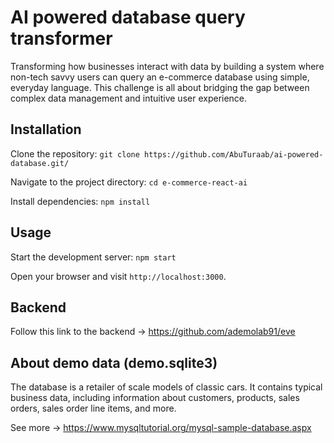 # AI powered database query transformer

Transforming how businesses interact with data by building a system where non-tech savvy users can query an e-commerce database using simple, everyday language. This challenge is all about bridging the gap between complex data management and intuitive user experience.

## Installation

Clone the repository: `git clone https://github.com/AbuTuraab/ai-powered-database.git/`

Navigate to the project directory: `cd e-commerce-react-ai`

Install dependencies: `npm install`

## Usage

Start the development server: `npm start`

Open your browser and visit `http://localhost:3000`.

## Backend

Follow this link to the backend -> https://github.com/ademolab91/eve

## About demo data (demo.sqlite3)

The database is a retailer of scale models of classic cars. It contains typical business data, including information about customers, products, sales orders, sales order line items, and more.

See more -> https://www.mysqltutorial.org/mysql-sample-database.aspx
